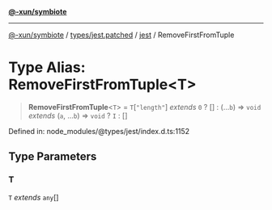 [**@-xun/symbiote**](../../../../../README.md)

***

[@-xun/symbiote](../../../../../README.md) / [types/jest.patched](../../../README.md) / [jest](../README.md) / RemoveFirstFromTuple

# Type Alias: RemoveFirstFromTuple\<T\>

> **RemoveFirstFromTuple**\<`T`\> = `T`\[`"length"`\] *extends* `0` ? \[\] : (...`b`) => `void` *extends* (`a`, ...`b`) => `void` ? `I` : \[\]

Defined in: node\_modules/@types/jest/index.d.ts:1152

## Type Parameters

### T

`T` *extends* `any`[]
